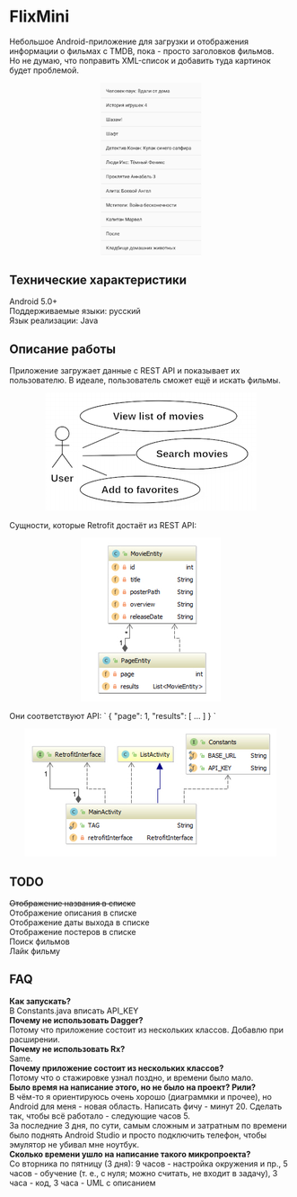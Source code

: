 # FlixMini
Небольшое Android-приложение для загрузки и отображения информации о фильмах с TMDB, пока - просто заголовков фильмов.\
Но не думаю, что поправить XML-список и добавить туда картинок будет проблемой.
<p align="center">
<img width="180" src="https://raw.githubusercontent.com/verdantknight/FlixMini/master/img/interfacebeta.jpg" alt="" />
</p>

## Технические характеристики
Android 5.0+\
Поддерживаемые языки: русский\
Язык реализации: Java


## Описание работы
Приложение загружает данные с REST API и показывает их пользователю. В идеале, пользователь сможет ещё и искать фильмы.
<p align="center">
<img src="https://raw.githubusercontent.com/verdantknight/FlixMini/master/img/usecase.jpg" alt="" />
</p>
Сущности, которые Retrofit достаёт из REST API:
<p align="center">
<img src="https://raw.githubusercontent.com/verdantknight/FlixMini/master/img/entities.jpg" alt="" />
</p>
Они соответствуют API:
`
{
  "page": 1,
  "results": [
  ...
  ]
}
`
<p align="center">
<img src="https://raw.githubusercontent.com/verdantknight/FlixMini/master/img/classes.jpg" alt="" />
</p>

## TODO
~~Отображение названия в списке~~\
Отображение описания в списке\
Отображение даты выхода в списке\
Отображение постеров в списке\
Поиск фильмов\
Лайк фильму

## FAQ
**Как запускать?**\
В Constants.java вписать API_KEY\
**Почему не использовать Dagger?**\
Потому что приложение состоит из нескольких классов. Добавлю при расширении.\
**Почему не использовать Rx?**\
Same.\
**Почему приложение состоит из нескольких классов?**\
Потому что о стажировке узнал поздно, и времени было мало.\
**Было время на написание этого, но не было на проект? Рили?**\
В чём-то я ориентируюсь очень хорошо (диаграммки и прочее), но Android для меня - новая область. Написать фичу - минут 20. Сделать так, чтобы всё работало - следующие часов 5.\
За последние 3 дня, по сути, самым сложным и затратным по времени было поднять Android Studio и просто подключить телефон, чтобы эмулятор не убивал мне ноутбук.\
**Сколько времени ушло на написание такого микропроекта?**\
Со вторника по пятницу (3 дня): 9 часов - настройка окружения и пр., 5 часов - обучение (т. е., с нуля; можно считать, не входит в задачу), 3 часа - код, 3 часа - UML с описанием